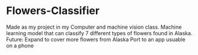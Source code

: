 # Flowers-Classifier
Made as my project in my Computer and machine vision class.
Machine learning model that can classify 7 different types of flowers found in Alaska.
Future:
Expand to cover more flowers from Alaska
Port to an app usuable on a phone
